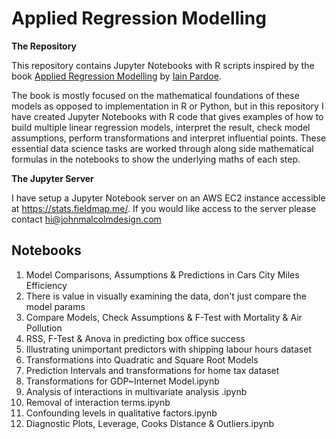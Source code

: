 # Applied Regression Modelling

**The Repository** 

This repository contains Jupyter Notebooks with R scripts inspired by the book [Applied Regression Modelling](https://iainpardoe.com/arm2e/) by [Iain Pardoe](https://iainpardoe.com/).

The book is mostly focused on the mathematical foundations of these models as opposed to implementation in R or Python, but in this repository I have created Jupyter Notebooks with R code that gives examples of how to build multiple linear regression models, interpret the result, check model assumptions, perform transformations and interpret influential points. These essential data science tasks are worked through along side mathematical formulas in the notebooks to show the underlying maths of each step.

**The Jupyter Server**

I have setup a Jupyter Notebook server on an AWS EC2 instance accessible at https://stats.fieldmap.me/. If you would like access to the server please contact hi@johnmalcolmdesign.com

## Notebooks
1. Model Comparisons, Assumptions & Predictions in Cars City Miles Efficiency
2. There is value in visually examining the data, don't just compare the model params
3. Compare Models, Check Assumptions & F-Test with Mortality & Air Pollution
4. RSS, F-Test & Anova in predicting box office success
5. Illustrating unimportant predictors with shipping labour hours dataset
6. Transformations into Quadratic and Square Root Models
7. Prediction Intervals and transformations for home tax dataset
8. Transformations for GDP~Internet Model.ipynb
9. Analysis of interactions in multivariate analysis .ipynb
10. Removal of interaction terms.ipynb
11. Confounding levels in qualitative factors.ipynb
12. Diagnostic Plots, Leverage, Cooks Distance & Outliers.ipynb
